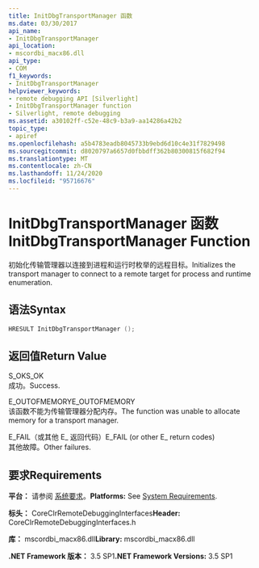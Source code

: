 ```yaml
---
title: InitDbgTransportManager 函数
ms.date: 03/30/2017
api_name:
- InitDbgTransportManager
api_location:
- mscordbi_macx86.dll
api_type:
- COM
f1_keywords:
- InitDbgTransportManager
helpviewer_keywords:
- remote debugging API [Silverlight]
- InitDbgTransportManager function
- Silverlight, remote debugging
ms.assetid: a30102ff-c52e-48c9-b3a9-aa14286a42b2
topic_type:
- apiref
ms.openlocfilehash: a5b4783eadb8045733b9ebd6d10c4e31f7829498
ms.sourcegitcommit: d8020797a6657d0fbbdff362b80300815f682f94
ms.translationtype: MT
ms.contentlocale: zh-CN
ms.lasthandoff: 11/24/2020
ms.locfileid: "95716676"
---
```

# <a name="initdbgtransportmanager-function"></a><span data-ttu-id="f5a92-102">InitDbgTransportManager 函数</span><span class="sxs-lookup"><span data-stu-id="f5a92-102">InitDbgTransportManager Function</span></span>

<span data-ttu-id="f5a92-103">初始化传输管理器以连接到进程和运行时枚举的远程目标。</span><span class="sxs-lookup"><span data-stu-id="f5a92-103">Initializes the transport manager to connect to a remote target for process and runtime enumeration.</span></span>  
  
## <a name="syntax"></a><span data-ttu-id="f5a92-104">语法</span><span class="sxs-lookup"><span data-stu-id="f5a92-104">Syntax</span></span>  
  
```cpp  
HRESULT InitDbgTransportManager ();  
```  
  
## <a name="return-value"></a><span data-ttu-id="f5a92-105">返回值</span><span class="sxs-lookup"><span data-stu-id="f5a92-105">Return Value</span></span>  

 <span data-ttu-id="f5a92-106">S_OK</span><span class="sxs-lookup"><span data-stu-id="f5a92-106">S_OK</span></span>  
 <span data-ttu-id="f5a92-107">成功。</span><span class="sxs-lookup"><span data-stu-id="f5a92-107">Success.</span></span>  
  
 <span data-ttu-id="f5a92-108">E_OUTOFMEMORY</span><span class="sxs-lookup"><span data-stu-id="f5a92-108">E_OUTOFMEMORY</span></span>  
 <span data-ttu-id="f5a92-109">该函数不能为传输管理器分配内存。</span><span class="sxs-lookup"><span data-stu-id="f5a92-109">The function was unable to allocate memory for a transport manager.</span></span>  
  
 <span data-ttu-id="f5a92-110">E_FAIL（或其他 E_ 返回代码）</span><span class="sxs-lookup"><span data-stu-id="f5a92-110">E_FAIL (or other E_ return codes)</span></span>  
 <span data-ttu-id="f5a92-111">其他故障。</span><span class="sxs-lookup"><span data-stu-id="f5a92-111">Other failures.</span></span>  
  
## <a name="requirements"></a><span data-ttu-id="f5a92-112">要求</span><span class="sxs-lookup"><span data-stu-id="f5a92-112">Requirements</span></span>  

 <span data-ttu-id="f5a92-113">**平台：** 请参阅 [系统要求](../../get-started/system-requirements.md)。</span><span class="sxs-lookup"><span data-stu-id="f5a92-113">**Platforms:** See [System Requirements](../../get-started/system-requirements.md).</span></span>  
  
 <span data-ttu-id="f5a92-114">**标头：** CoreClrRemoteDebuggingInterfaces</span><span class="sxs-lookup"><span data-stu-id="f5a92-114">**Header:** CoreClrRemoteDebuggingInterfaces.h</span></span>  
  
 <span data-ttu-id="f5a92-115">**库：** mscordbi_macx86.dll</span><span class="sxs-lookup"><span data-stu-id="f5a92-115">**Library:** mscordbi_macx86.dll</span></span>  
  
 <span data-ttu-id="f5a92-116">**.NET Framework 版本：** 3.5 SP1</span><span class="sxs-lookup"><span data-stu-id="f5a92-116">**.NET Framework Versions:** 3.5 SP1</span></span>
